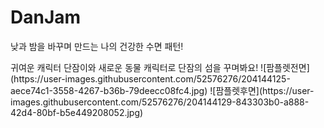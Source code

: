 # DanJam

낮과 밤을 바꾸며 만드는 나의 건강한 수면 패턴! 
<p>
귀여운 캐릭터 단잠이와 새로운 동물 캐릭터로 단잠의 섬을 꾸며봐요!
![팜플렛전면](https://user-images.githubusercontent.com/52576276/204144125-aece74c1-3558-4267-b36b-79deecc08fc4.jpg)
![팜플렛후면](https://user-images.githubusercontent.com/52576276/204144129-843303b0-a888-42d4-80bf-b5e449208052.jpg)
